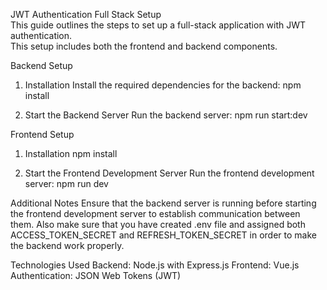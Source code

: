 JWT Authentication Full Stack Setup
<br>
This guide outlines the steps to set up a full-stack application with JWT authentication.
<br>
This setup includes both the frontend and backend components.
<br>

Backend Setup

1. Installation
   Install the required dependencies for the backend:
   npm install

2. Start the Backend Server
   Run the backend server:
   npm run start:dev

Frontend Setup

1. Installation
   npm install

2. Start the Frontend Development Server
   Run the frontend development server:
   npm run dev

Additional Notes
Ensure that the backend server is running before starting the frontend development server to establish communication between them.
Also make sure that you have created .env file and assigned both ACCESS_TOKEN_SECRET and REFRESH_TOKEN_SECRET in order to make the backend work properly.

Technologies Used
Backend: Node.js with Express.js
Frontend: Vue.js
Authentication: JSON Web Tokens (JWT)
